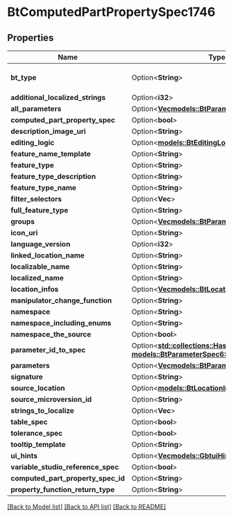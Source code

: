 # BtComputedPartPropertySpec1746

## Properties

Name | Type | Description | Notes
------------ | ------------- | ------------- | -------------
**bt_type** | Option<**String**> | Type of JSON object. | [optional]
**additional_localized_strings** | Option<**i32**> |  | [optional]
**all_parameters** | Option<[**Vec<models::BtParameterSpec6>**](BTParameterSpec-6.md)> |  | [optional]
**computed_part_property_spec** | Option<**bool**> |  | [optional]
**description_image_uri** | Option<**String**> |  | [optional]
**editing_logic** | Option<[**models::BtEditingLogic2350**](BTEditingLogic-2350.md)> |  | [optional]
**feature_name_template** | Option<**String**> |  | [optional]
**feature_type** | Option<**String**> |  | [optional]
**feature_type_description** | Option<**String**> |  | [optional]
**feature_type_name** | Option<**String**> |  | [optional]
**filter_selectors** | Option<**Vec<String>**> |  | [optional]
**full_feature_type** | Option<**String**> |  | [optional]
**groups** | Option<[**Vec<models::BtParameterGroupSpec3469>**](BTParameterGroupSpec-3469.md)> |  | [optional]
**icon_uri** | Option<**String**> |  | [optional]
**language_version** | Option<**i32**> |  | [optional]
**linked_location_name** | Option<**String**> |  | [optional]
**localizable_name** | Option<**String**> |  | [optional]
**localized_name** | Option<**String**> |  | [optional]
**location_infos** | Option<[**Vec<models::BtLocationInfo226>**](BTLocationInfo-226.md)> |  | [optional]
**manipulator_change_function** | Option<**String**> |  | [optional]
**namespace** | Option<**String**> |  | [optional]
**namespace_including_enums** | Option<**String**> |  | [optional]
**namespace_the_source** | Option<**bool**> |  | [optional]
**parameter_id_to_spec** | Option<[**std::collections::HashMap<String, models::BtParameterSpec6>**](BTParameterSpec-6.md)> |  | [optional]
**parameters** | Option<[**Vec<models::BtParameterSpec6>**](BTParameterSpec-6.md)> |  | [optional]
**signature** | Option<**String**> |  | [optional]
**source_location** | Option<[**models::BtLocationInfo226**](BTLocationInfo-226.md)> |  | [optional]
**source_microversion_id** | Option<**String**> |  | [optional]
**strings_to_localize** | Option<**Vec<String>**> |  | [optional]
**table_spec** | Option<**bool**> |  | [optional]
**tolerance_spec** | Option<**bool**> |  | [optional]
**tooltip_template** | Option<**String**> |  | [optional]
**ui_hints** | Option<[**Vec<models::GbtuiHint>**](GBTUIHint.md)> |  | [optional]
**variable_studio_reference_spec** | Option<**bool**> |  | [optional]
**computed_part_property_spec_id** | Option<**String**> |  | [optional]
**property_function_return_type** | Option<**String**> |  | [optional]

[[Back to Model list]](../README.md#documentation-for-models) [[Back to API list]](../README.md#documentation-for-api-endpoints) [[Back to README]](../README.md)


